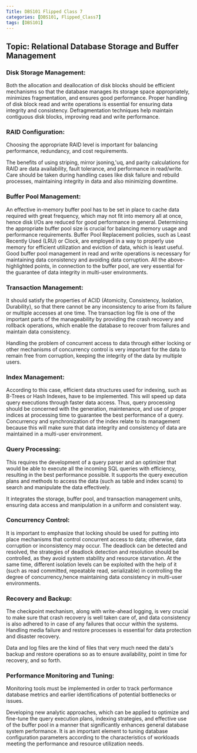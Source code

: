 ```yaml
---
Title: DBS101 Flipped Class 7
categories: [DBS101, Flipped_Class7]
tags: [DBS101]
---
```


## Topic: Relational Database Storage and Buffer Management

### Disk Storage Management:

Both the allocation and deallocation of disk blocks should be efficient mechanisms so that the database manages its storage space appropriately, minimizes fragmentation, and ensures good performance.
Proper handling of disk block read and write operations is essential for ensuring data integrity and consistency.
Defragmentation techniques help maintain contiguous disk blocks, improving read and write performance.

### RAID Configuration:

Choosing the appropriate RAID level is important for balancing performance, redundancy, and cost requirements.

The benefits of using striping, mirror jsoning,'uq, and parity calculations for RAID are data availability, fault tolerance, and performance in read/write.
Care should be taken during handling cases like disk failure and rebuild processes, maintaining integrity in data and also minimizing downtime.

### Buffer Pool Management:

An effective in-memory buffer pool has to be set in place to cache data required with great frequency, which may not fit into memory all at once, hence disk I/Os are reduced for good performance in general.
Determining the appropriate buffer pool size is crucial for balancing memory usage and performance requirements. Buffer Pool Replacement policies, such as Least Recently Used (LRU) or Clock, are employed in a way to properly use memory for efficient utilization and eviction of data, which is least useful. Good buffer pool management in read and write operations is necessary for maintaining data consistency and avoiding data corruption. All the above-highlighted points, in connection to the buffer pool, are very essential for the guarantee of data integrity in multi-user environments.

### Transaction Management:

It should satisfy the properties of ACID (Atomicity, Consistency, Isolation, Durability), so that there cannot be any inconsistency to arise from its failure or multiple accesses at one time.
The transaction log file is one of the important parts of the manageability by providing the crash recovery and rollback operations, which enable the database to recover from failures and maintain data consistency.

Handling the problem of concurrent access to data through either locking or other mechanisms of concurrency control is very important for the data to remain free from corruption, keeping the integrity of the data by multiple users.

### Index Management:

According to this case, efficient data structures used for indexing, such as B-Trees or Hash Indexes, have to be implemented. This will speed up data query executions through faster data access.
Thus, query processing should be concerned with the generation, maintenance, and use of proper indices at processing time to guarantee the best performance of a query.
Concurrency and synchronization of the index relate to its management because this will make sure that data integrity and consistency of data are maintained in a multi-user environment.

### Query Processing:

This requires the development of a query parser and an optimizer that would be able to execute all the incoming SQL queries with efficiency, resulting in the best performance possible.
It supports the query execution plans and methods to access the data (such as table and index scans) to search and manipulate the data effectively.

It integrates the storage, buffer pool, and transaction management units, ensuring data access and manipulation in a uniform and consistent way.

### Concurrency Control:

It is important to emphasize that locking should be used for putting into place mechanisms that control concurrent access to data; otherwise, data corruption or inconsistency may occur. The deadlock can be detected and resolved, the strategies of deadlock detection and resolution should be controlled, as they avoid system stability and resource starvation. At the same time, different isolation levels can be exploited with the help of it (such as read committed, repeatable read, serializable) in controlling the degree of concurrency,hence maintaining data consistency in multi-user environments.

### Recovery and Backup:

The checkpoint mechanism, along with write-ahead logging, is very crucial to make sure that crash recovery is well taken care of, and data consistency is also adhered to in case of any failures that occur within the systems.
Handling media failure and restore processes is essential for data protection and disaster recovery.

Data and log files are the kind of files that very much need the data's backup and restore operations so as to ensure availability, point in time for recovery, and so forth.

### Performance Monitoring and Tuning:

Monitoring tools must be implemented in order to track performance database metrics and earlier identifications of potential bottlenecks or issues.

Developing new analytic approaches, which can be applied to optimize and fine-tune the query execution plans, indexing strategies, and effective use of the buffer pool in a manner that significantly enhances general database system performance. It is an important element to tuning database configuration parameters according to the characteristics of workloads meeting the performance and resource utilization needs.
